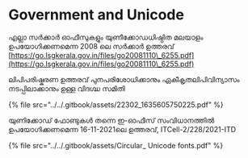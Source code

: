 # Government and Unicode

എല്ലാ സർക്കാർ ഓഫീസുകളും യുണീക്കോഡധിഷ്ഠിത മലയാളം ഉപയോഗിക്കണമെന്ന 2008 ലെ സർക്കാർ ഉത്തരവ് [https://go.lsgkerala.gov.in/files/go20081110\_6255.pdf](https://go.lsgkerala.gov.in/files/go20081110\_6255.pdf)

ലിപിപരിഷ്കരണ ഉത്തരവ് പുനപരിശോധിക്കാനും ഏകീകൃതലിപിവിന്യാസം നടപ്പിലാക്കാനും ഉള്ള വിദഗ്ദ്ധ സമിതി

{% file src="../../.gitbook/assets/22302_1635605750225.pdf" %}

യുണിക്കോഡ് ഫോണ്ടുകൾ തന്നെ ഇ-ഓഫീസ് സംവിധാനത്തിൽ ഉപയോഗിക്കണമെന്ന 16-11-2021ലെ ഉത്തരവ്, ITCell-2/228/2021-ITD

{% file src="../../.gitbook/assets/Circular_ Unicode fonts.pdf" %}
